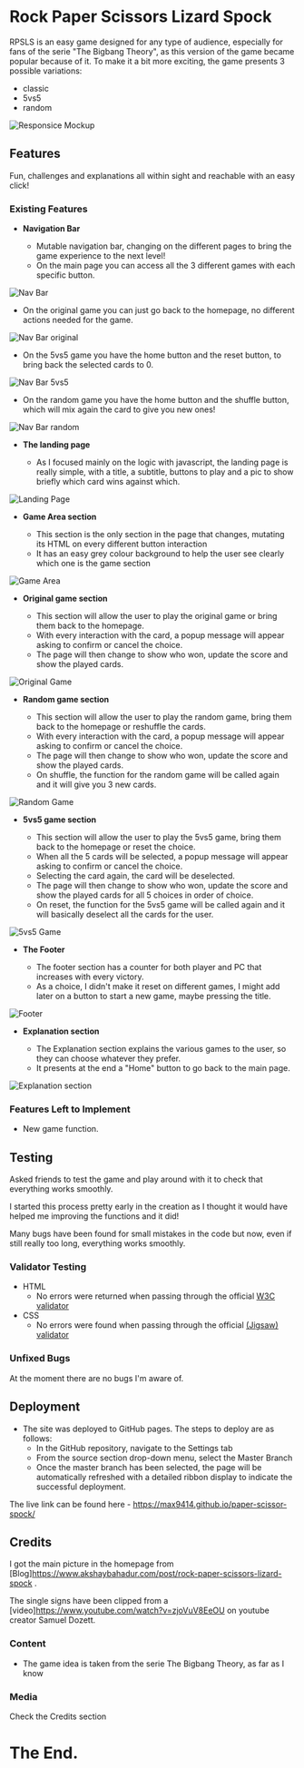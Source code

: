 
# Rock Paper Scissors Lizard Spock

RPSLS is an easy game designed for any type of audience, especially for fans of the serie "The Bigbang Theory", as this version of the game became popular because of it. To make it a bit more exciting, the game presents 3 possible variations:
- classic
- 5vs5
- random

![Responsice Mockup](assets/image/readmeimages/mainpage.png)

## Features 

Fun, challenges and explanations all within sight and reachable with an easy click!

### Existing Features

- __Navigation Bar__

  - Mutable navigation bar, changing on the different pages to bring the game experience to the next level!
  - On the main page you can access all the 3 different games with each specific button.

![Nav Bar](assets/image/readmeimages/navmainpage.png)

  - On the original game you can just go back to the homepage, no different actions needed for the game.

![Nav Bar original](assets/image/readmeimages/navoriginal.png)
  - On the 5vs5 game you have the home button and the reset button, to bring back the selected cards to 0.

![Nav Bar 5vs5](assets/image/readmeimages/nav5vs5.png)
  - On the random game you have the home button and the shuffle button, which will mix again the card to give you new ones!

![Nav Bar random](assets/image/readmeimages/navrandom.png)

- __The landing page__

  - As I focused mainly on the logic with javascript, the landing page is really simple, with a title, a subtitle, buttons to play and a pic to show briefly which card wins against which.

![Landing Page](assets/image/readmeimages/mainpage.png)

- __Game Area section__

  - This section is the only section in the page that changes, mutating its HTML on every different button interaction
  - It has an easy grey colour background to help the user see clearly which one is the game section

![Game Area](assets/image/readmeimages/maingame.png)

- __Original game section__

  - This section will allow the user to play the original game or bring them back to the homepage.
  - With every interaction with the card, a popup message will appear asking to confirm or cancel the choice.
  - The page will then change to show who won, update the score and show the played cards.

![Original Game](assets/image/readmeimages/randomgame.png)

- __Random game section__

  - This section will allow the user to play the random game, bring them back to the homepage or reshuffle the cards.
  - With every interaction with the card, a popup message will appear asking to confirm or cancel the choice.
  - The page will then change to show who won, update the score and show the played cards.
  - On shuffle, the function for the random game will be called again and it will give you 3 new cards.

![Random Game](assets/image/readmeimages/5vs5game.png)

- __5vs5 game section__

  - This section will allow the user to play the 5vs5 game, bring them back to the homepage or reset the choice.
  - When all the 5 cards will be selected, a popup message will appear asking to confirm or cancel the choice.
  - Selecting the card again, the card will be deselected.
  - The page will then change to show who won, update the score and show the played cards for all 5 choices in order of choice.
  - On reset, the function for the 5vs5 game will be called again and it will basically deselect all the cards for the user.

![5vs5 Game](https://github.com/lucyrush/readme-template/blob/master/media/love_running_times.png)

- __The Footer__ 

  - The footer section has a counter for both player and PC that increases with every victory.
  - As a choice, I didn't make it reset on different games, I might add later on a button to start a new game, maybe pressing the title.

![Footer](https://github.com/lucyrush/readme-template/blob/master/media/love_running_footer.png)

- __Explanation section__

  - The Explanation section explains the various games to the user, so they can choose whatever they prefer.
  - It presents at the end a "Home" button to go back to the main page.

![Explanation section](https://github.com/lucyrush/readme-template/blob/master/media/love_running_gallery.png)

### Features Left to Implement

- New game function.  

## Testing 

Asked friends to test the game and play around with it to check that everything works smoothly.

I started this process pretty early in the creation as I thought it would have helped me improving the functions and it did!

Many bugs have been found for small mistakes in the code but now, even if still really too long, everything works smoothly.  


### Validator Testing 

- HTML
  - No errors were returned when passing through the official [W3C validator](https://validator.w3.org/nu/?doc=https%3A%2F%2Fmax9414.github.io%2Fpaper-scissor-spock%2Findex.html)
- CSS
  - No errors were found when passing through the official [(Jigsaw) validator](https://jigsaw.w3.org/css-validator/validator?uri=https%3A%2F%2Fmax9414.github.io%2Fpaper-scissor-spock%2F&profile=css3svg&usermedium=all&warning=1&vextwarning=&lang=en)

### Unfixed Bugs

At the moment there are no bugs I'm aware of.

## Deployment 

- The site was deployed to GitHub pages. The steps to deploy are as follows: 
  - In the GitHub repository, navigate to the Settings tab 
  - From the source section drop-down menu, select the Master Branch
  - Once the master branch has been selected, the page will be automatically refreshed with a detailed ribbon display to indicate the successful deployment. 

The live link can be found here - https://max9414.github.io/paper-scissor-spock/


## Credits 

I got the main picture in the homepage from [Blog]https://www.akshaybahadur.com/post/rock-paper-scissors-lizard-spock .

The single signs have been clipped from a [video]https://www.youtube.com/watch?v=zjoVuV8EeOU on youtube creator Samuel Dozett.

### Content 

- The game idea is taken from the serie The Bigbang Theory, as far as I know

### Media

Check the Credits section

# The End.